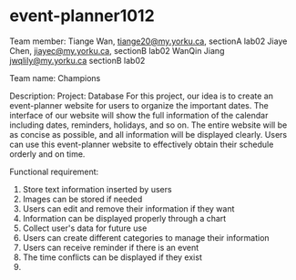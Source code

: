 # event-planner1012

Team member: 
Tiange Wan, tiange20@my.yorku.ca, sectionA lab02
Jiaye Chen, jiayec@my.yorku.ca, sectionB lab02
WanQin Jiang jwqlily@my.yorku.ca sectionB lab02


Team name: Champions

Description: 
Project: Database
For this project, our idea is to create an event-planner website for users to organize the important dates. The interface of our website will show the full information of the calendar including dates, reminders, holidays, and so on. The entire website will be as concise as possible, and all information will be displayed clearly. Users can use this event-planner website to effectively obtain their schedule orderly and on time.

Functional requirement:
1. Store text information inserted by users
2. Images can be stored if needed
3. Users can edit and remove their information if they want   
4. Information can be displayed properly through a chart
5. Collect user's data for future use
6. Users can create different categories to manage their information
7. Users can receive reminder if there is an event
8. The time conflicts can be displayed if they exist
9. 
